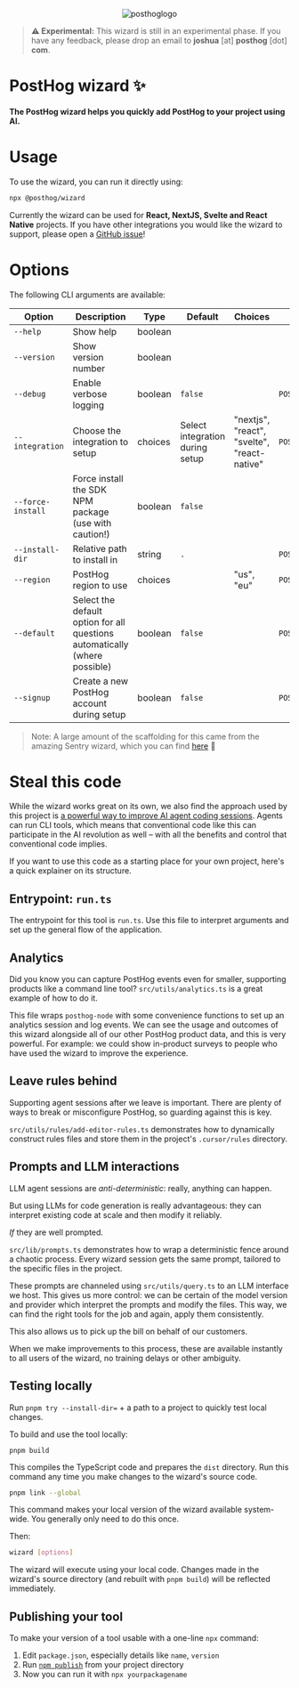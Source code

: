 <p align="center">
  <img alt="posthoglogo" src="https://user-images.githubusercontent.com/65415371/205059737-c8a4f836-4889-4654-902e-f302b187b6a0.png">
</p>

> **⚠️ Experimental:** This wizard is still in an experimental phase. If you
> have any feedback, please drop an email to **joshua** [at] **posthog** [dot]
> **com**.

<h1>PostHog wizard ✨</h1>
<h4>The PostHog wizard helps you quickly add PostHog to your project using AI.</h4>

# Usage

To use the wizard, you can run it directly using:

```bash
npx @posthog/wizard
```

Currently the wizard can be used for **React, NextJS, Svelte and React Native**
projects. If you have other integrations you would like the wizard to support,
please open a [GitHub issue](https://github.com/posthog/wizard/issues)!

# Options

The following CLI arguments are available:

| Option            | Description                                                                | Type    | Default                         | Choices                                     | Environment Variable         |
| ----------------- | -------------------------------------------------------------------------- | ------- | ------------------------------- | ------------------------------------------- | ---------------------------- |
| `--help`          | Show help                                                                  | boolean |                                 |                                             |                              |
| `--version`       | Show version number                                                        | boolean |                                 |                                             |                              |
| `--debug`         | Enable verbose logging                                                     | boolean | `false`                         |                                             | `POSTHOG_WIZARD_DEBUG`       |
| `--integration`   | Choose the integration to setup                                            | choices | Select integration during setup | "nextjs", "react", "svelte", "react-native" | `POSTHOG_WIZARD_INTEGRATION` |
| `--force-install` | Force install the SDK NPM package (use with caution!)                      | boolean | `false`                         |                                             |                              |
| `--install-dir`   | Relative path to install in                                                | string  | `.`                             |                                             | `POSTHOG_WIZARD_INSTALL_DIR` |
| `--region`        | PostHog region to use                                                      | choices |                                 | "us", "eu"                                  | `POSTHOG_WIZARD_REGION`      |
| `--default`       | Select the default option for all questions automatically (where possible) | boolean | `false`                         |                                             | `POSTHOG_WIZARD_DEFAULT`     |
| `--signup`        | Create a new PostHog account during setup                                  | boolean | `false`                         |                                             | `POSTHOG_WIZARD_SIGNUP`      |

> Note: A large amount of the scaffolding for this came from the amazing Sentry
> wizard, which you can find [here](https://github.com/getsentry/sentry-wizard)
> 💖

# Steal this code

While the wizard works great on its own, we also find the approach used by this project is [a powerful way to improve AI agent coding sessions](https://posthog.com/blog/envoy-wizard-llm-agent). Agents can run CLI tools, which means that conventional code like this can participate in the AI revolution as well – with all the benefits and control that conventional code implies.

If you want to use this code as a starting place for your own project, here's a quick explainer on its structure.

## Entrypoint: `run.ts`

The entrypoint for this tool is `run.ts`. Use this file to interpret arguments and set up the general flow of the application.

## Analytics

Did you know you can capture PostHog events even for smaller, supporting products like a command line tool? `src/utils/analytics.ts` is a great example of how to do it.

This file wraps `posthog-node` with some convenience functions to set up an analytics session and log events. We can see the usage and outcomes of this wizard alongside all of our other PostHog product data, and this is very powerful. For example: we could show in-product surveys to people who have used the wizard to improve the experience.

## Leave rules behind

Supporting agent sessions after we leave is important. There are plenty of ways to break or misconfigure PostHog, so guarding against this is key.

`src/utils/rules/add-editor-rules.ts` demonstrates how to dynamically construct rules files and store them in the project's `.cursor/rules` directory.

## Prompts and LLM interactions

LLM agent sessions are *anti-deterministic*: really, anything can happen.

But using LLMs for code generation is really advantageous: they can interpret existing code at scale and then modify it reliably.

*If* they are well prompted.

`src/lib/prompts.ts` demonstrates how to wrap a deterministic fence around a chaotic process. Every wizard session gets the same prompt, tailored to the specific files in the project.

These prompts are channeled using `src/utils/query.ts` to an LLM interface we host. This gives us more control: we can be certain of the model version and provider which interpret the prompts and modify the files. This way, we can find the right tools for the job and again, apply them consistently.

This also allows us to pick up the bill on behalf of our customers.

When we make improvements to this process, these are available instantly to all users of the wizard, no training delays or other ambiguity.

## Testing locally

Run `pnpm try --install-dir=` + a path to a project to quickly test local changes.

To build and use the tool locally:

```
pnpm build
```
This compiles the TypeScript code and prepares the `dist` directory. Run this command any time you make changes to the wizard's source code.

```bash
pnpm link --global
```
This command makes your local version of the wizard available system-wide. You generally only need to do this once.

Then: 

```bash
wizard [options]
```
The wizard will execute using your local code. Changes made in the wizard's source directory (and rebuilt with `pnpm build`) will be reflected immediately.

## Publishing your tool

To make your version of a tool usable with a one-line `npx` command:

1. Edit `package.json`, especially details like `name`, `version`
2. Run [`npm publish`](https://docs.npmjs.com/cli/v7/commands/npm-publish) from your project directory
3. Now you can run it with `npx yourpackagename`





